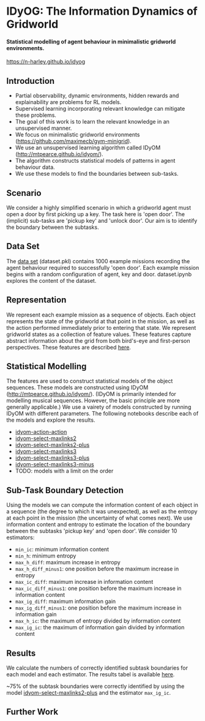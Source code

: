 # IDyOG: The Information Dynamics of Gridworld

#### Statistical modelling of agent behaviour in minimalistic gridworld environments.  

<https://n-harley.github.io/idyog>

## Introduction

- Partial observability, dynamic environments, hidden rewards and explainability are problems for RL models. 
- Supervised learning incorporating relevant knowledge can mitigate these problems.
- The goal of this work is to learn the relevant knowledge in an unsupervised manner.
- We focus on minimalistic gridworld environments (<https://github.com/maximecb/gym-minigrid>).
- We use an unsupervised learning algorithm called IDyOM (<http://mtpearce.github.io/idyom/>).
- The algorithm constructs statistical models of patterns in agent behaviour data.
- We use these models to find the boundaries between sub-tasks.

## Scenario

We consider a highly simplified scenario in which a gridworld agent must open a door by first picking up a key. The task here is 'open door'. The (implicit) sub-tasks are 'pickup key' and 'unlock door'. Our aim is to identify the boundary between the subtasks. 

## Data Set

The [data set](https://nbviewer.jupyter.org/github/n-harley/idyog/blob/main/dataset.ipynb) (dataset.pkl) contains 1000 example missions recording the agent behaviour required to successfully 'open door'. Each example mission begins with a random configuration of agent, key and door. dataset.ipynb explores the content of the dataset. 

## Representation

We represent each example mission as a sequence of objects. Each object represents the state of the gridworld at that point in the mission, as well as the action performed immediately prior to entering that state. We represent gridworld states as a collection of feature values. These features capture abstract information about the grid from both bird's-eye and first-person perspectives. These features are described [here](./representation.md).

## Statistical Modelling

The features are used to construct statistical models of the object sequences. These models are constructed using IDyOM (<http://mtpearce.github.io/idyom/>). (IDyOM is primarily intended for modelling musical sequences. However, the basic principle are more generally applicable.) We use a vairety of models constructed by running IDyOM with different parameters. The following notebooks describe each of the models and explore the results. 

- [idyom-action-action](https://nbviewer.jupyter.org/github/n-harley/idyog/blob/main/idyom-action-action.ipynb)
- [idyom-select-maxlinks2](https://nbviewer.jupyter.org/github/n-harley/idyog/blob/main/idyom-select-maxlinks2.ipynb)
- [idyom-select-maxlinks2-plus](https://nbviewer.jupyter.org/github/n-harley/idyog/blob/main/idyom-select-maxlinks2-plus.ipynb)
- [idyom-select-maxlinks3](https://nbviewer.jupyter.org/github/n-harley/idyog/blob/main/idyom-select-maxlinks3.ipynb)
- [idyom-select-maxlinks3-plus](https://nbviewer.jupyter.org/github/n-harley/idyog/blob/main/idyom-select-maxlinks3-plus.ipynb)
- [idyom-select-maxlinks3-minus](https://nbviewer.jupyter.org/github/n-harley/idyog/blob/main/idyom-select-maxlinks3-minus.ipynb)
- TODO: models with a limit on the order

## Sub-Task Boundary Detection

Using the models we can compute the information content of each object in a sequence (the degree to which it was unexpected), as well as the entropy at each point in the mission (the uncertainty of what comes next). We use information content and entropy to estimate the location of the boundary between the subtasks 'pickup key' and 'open door'. We consider 10 estimators:

- `min_ic`: minimum information content
- `min_h`: minimum entropy
- `max_h_diff`: maximum increase in entropy
- `max_h_diff_minus1`: one position before the maximum increase in entropy
- `max_ic_diff`: maximum increase in information content
- `max_ic_diff_minus1`: one position before the maximum increase in information content
- `max_ig_diff`: maximum information gain
- `max_ig_diff_minus1`: one position before the maximum increase in information gain
- `max_h_ic`: the maximum of entropy divided by information content
- `max_ig_ic`: the maximum of information gain divided by information content

## Results 

We calculate the numbers of correctly identified subtask boundaries for each model and each estimator. The results tabel is available [here](https://nbviewer.jupyter.org/github/n-harley/idyog/blob/main/subtask-detection.ipynb).

~75% of the subtask boundaries were correctly identified by using the model [idyom-select-maxlinks2-plus](https://nbviewer.jupyter.org/github/n-harley/idyog/blob/main/idyom-select-maxlinks2-plus.ipynb) and the estimator `max_ig_ic`.

## Further Work

